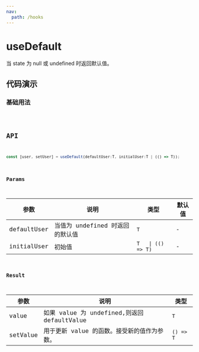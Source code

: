 ```yaml
---
nav:
  path: /hooks
---
```


# useDefault

当 state 为 null 或 undefined 时返回默认值。

## 代码演示

### 基础用法

<code src="./demo/demo1.tsx" />

## API

```typescript
const [user, setUser] = useDefault(defaultUser:T, initialUser:T | (() => T));
```

### Params

| 参数        | 说明                            | 类型               | 默认值 |
| ----------- | ------------------------------- | ------------------ | ------ |
| defaultUser | 当值为 undefined 时返回的默认值 | `T`                | -      |
| initialUser | 初始值                          | `T   \| (() => T)` | -      |

### Result

| 参数     | 说明                                        | 类型      |
| -------- | ------------------------------------------- | --------- |
| value    | 如果 value 为 undefined,则返回 defaultValue | `T`       |
| setValue | 用于更新 value 的函数。接受新的值作为参数。 | `() => T` |
